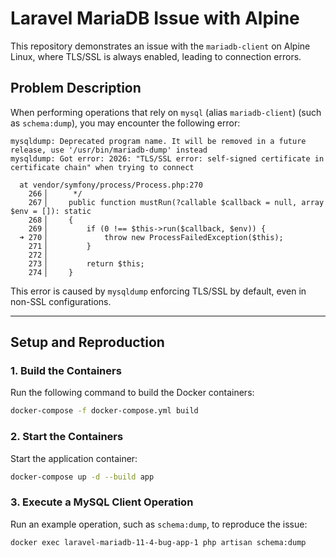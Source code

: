 # Laravel MariaDB Issue with Alpine

This repository demonstrates an issue with the `mariadb-client` on Alpine Linux, where TLS/SSL is always enabled, leading to connection errors.

## Problem Description

When performing operations that rely on `mysql` (alias `mariadb-client`) (such as `schema:dump`), you may encounter the following error:

```
mysqldump: Deprecated program name. It will be removed in a future release, use '/usr/bin/mariadb-dump' instead
mysqldump: Got error: 2026: "TLS/SSL error: self-signed certificate in certificate chain" when trying to connect

  at vendor/symfony/process/Process.php:270
    266▕      */
    267▕     public function mustRun(?callable $callback = null, array $env = []): static
    268▕     {
    269▕         if (0 !== $this->run($callback, $env)) {
  ➜ 270▕             throw new ProcessFailedException($this);
    271▕         }
    272▕
    273▕         return $this;
    274▕     }
```

This error is caused by `mysqldump` enforcing TLS/SSL by default, even in non-SSL configurations.

---

## Setup and Reproduction

### 1. Build the Containers
Run the following command to build the Docker containers:

```bash
docker-compose -f docker-compose.yml build
```

### 2. Start the Containers
Start the application container:

```bash
docker-compose up -d --build app
```

### 3. Execute a MySQL Client Operation
Run an example operation, such as `schema:dump`, to reproduce the issue:

```bash
docker exec laravel-mariadb-11-4-bug-app-1 php artisan schema:dump
```
